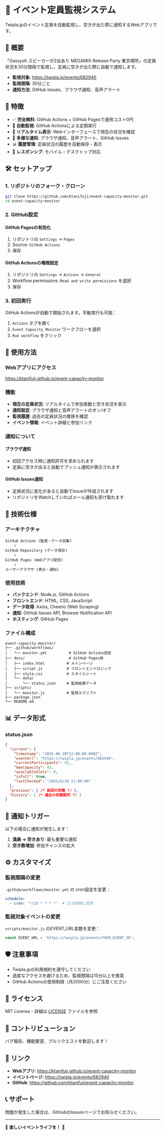 # 🎵 イベント定員監視システム

Twipla.jpのイベント定員を自動監視し、空きが出た際に通知するWebアプリです。

## 📝 概要

「Gassyoh スピーカーが2台あり MEGAMIX Release Party 東京場所」の定員状況を30分間隔で監視し、定員に空きが出た際に自動で通知します。

- **監視対象**: https://twipla.jp/events/682940
- **監視間隔**: 30分ごと
- **通知方法**: GitHub Issues、ブラウザ通知、音声アラート

## 🚀 特徴

- ✅ **完全無料**: GitHub Actions + GitHub Pagesで運用コスト0円
- 🔄 **自動監視**: GitHub Actionsによる定期実行
- 📱 **リアルタイム表示**: Webインターフェースで現在の状況を確認
- 🔔 **多様な通知**: ブラウザ通知、音声アラート、GitHub Issues
- 📊 **履歴管理**: 定員状況の履歴を自動保存・表示
- 📱 **レスポンシブ**: モバイル・デスクトップ対応

## 🛠️ セットアップ

### 1. リポジトリのフォーク・クローン

```bash
git clone https://github.com/ktanifuji/event-capacity-monitor.git
cd event-capacity-monitor
```

### 2. GitHub設定

#### GitHub Pagesの有効化
1. リポジトリの `Settings` → `Pages`
2. Source: `GitHub Actions`
3. 保存

#### GitHub Actionsの権限設定
1. リポジトリの `Settings` → `Actions` → `General`
2. Workflow permissions: `Read and write permissions` を選択
3. 保存

### 3. 初回実行

GitHub Actionsが自動で開始されます。手動実行も可能：

1. `Actions` タブを開く
2. `Event Capacity Monitor` ワークフローを選択
3. `Run workflow` をクリック

## 📱 使用方法

### Webアプリにアクセス
https://ktanifuji.github.io/event-capacity-monitor

### 機能
- **現在の定員状況**: リアルタイムで参加者数と空き状況を表示
- **通知設定**: ブラウザ通知と音声アラートのオン/オフ
- **監視履歴**: 過去の定員状況の推移を確認
- **イベント情報**: イベント詳細と参加リンク

### 通知について

#### ブラウザ通知
- 初回アクセス時に通知許可を求められます
- 定員に空きが出ると自動でプッシュ通知が表示されます

#### GitHub Issues通知
- 定員状況に変化があると自動でIssueが作成されます
- リポジトリをWatchしていればメール通知も受け取れます

## 🔧 技術仕様

### アーキテクチャ
```
GitHub Actions (監視・データ収集)
    ↓
GitHub Repository (データ保存)
    ↓
GitHub Pages (Webアプリ配信)
    ↓
ユーザーブラウザ (表示・通知)
```

### 使用技術
- **バックエンド**: Node.js, GitHub Actions
- **フロントエンド**: HTML, CSS, JavaScript
- **データ取得**: Axios, Cheerio (Web Scraping)
- **通知**: GitHub Issues API, Browser Notification API
- **ホスティング**: GitHub Pages

### ファイル構成
```
event-capacity-monitor/
├── .github/workflows/
│   └── monitor.yml          # GitHub Actions設定
├── docs/                    # GitHub Pages用
│   ├── index.html          # メインページ
│   ├── script.js           # フロントエンドロジック
│   ├── style.css           # スタイルシート
│   └── data/
│       └── status.json     # 監視結果データ
├── scripts/
│   └── monitor.js          # 監視スクリプト
├── package.json
└── README.md
```

## 📊 データ形式

### status.json
```json
{
  "current": {
    "timestamp": "2025-06-20T12:00:00.000Z",
    "eventUrl": "https://twipla.jp/events/682940",
    "currentParticipants": 42,
    "maxCapacity": 42,
    "availableSlots": 0,
    "isFull": true,
    "lastChecked": "2025/6/20 21:00:00"
  },
  "previous": { /* 前回の状態 */ },
  "history": [ /* 過去の状態配列 */ ]
}
```

## 🚨 通知トリガー

以下の場合に通知が発生します：

1. **満員 → 空きあり**: 最も重要な通知
2. **空き数増加**: 参加チャンスの拡大

## ⚙️ カスタマイズ

### 監視間隔の変更
`.github/workflows/monitor.yml` の cron設定を変更：
```yaml
schedule:
  - cron: '*/15 * * * *'  # 15分間隔に変更
```

### 監視対象イベントの変更
`scripts/monitor.js` のEVENT_URL変数を変更：
```javascript
const EVENT_URL = 'https://twipla.jp/events/YOUR_EVENT_ID';
```

## 🛡️ 注意事項

- Twipla.jpの利用規約を遵守してください
- 過度なアクセスを避けるため、監視間隔は15分以上を推奨
- GitHub Actionsの使用制限（月2000分）にご注意ください

## 📄 ライセンス

MIT License - 詳細は [LICENSE](LICENSE) ファイルを参照

## 🤝 コントリビューション

バグ報告、機能要望、プルリクエストを歓迎します！

## 🔗 リンク

- **Webアプリ**: https://ktanifuji.github.io/event-capacity-monitor
- **イベントページ**: https://twipla.jp/events/682940
- **GitHub**: https://github.com/ktanifuji/event-capacity-monitor

## 📞 サポート

問題が発生した場合は、GitHubのIssuesページでお知らせください。

---

🎵 **楽しいイベントライフを！** 🎵